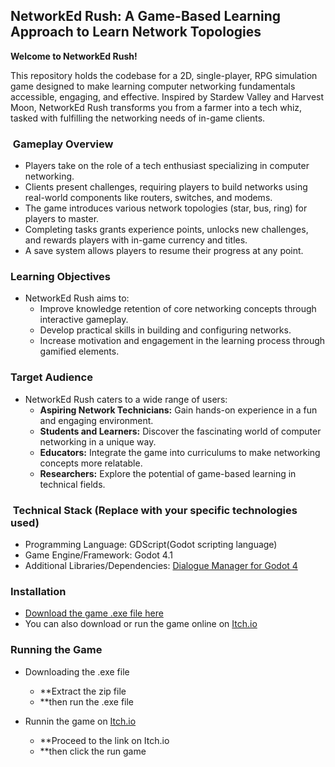## NetworkEd Rush: A Game-Based Learning Approach to Learn Network Topologies

**Welcome to NetworkEd Rush!**

This repository holds the codebase for a 2D, single-player, RPG simulation game designed to make learning computer networking fundamentals accessible, engaging, and effective. Inspired by Stardew Valley and Harvest Moon, NetworkEd Rush transforms you from a farmer into a tech whiz, tasked with fulfilling the networking needs of in-game clients.

### ️ Gameplay Overview

* Players take on the role of a tech enthusiast specializing in computer networking.
* Clients present challenges, requiring players to build networks using real-world components like routers, switches, and modems.
* The game introduces various network topologies (star, bus, ring) for players to master.
* Completing tasks grants experience points, unlocks new challenges, and rewards players with in-game currency and titles.
* A save system allows players to resume their progress at any point.

###  Learning Objectives

* NetworkEd Rush aims to:
    * Improve knowledge retention of core networking concepts through interactive gameplay.
    * Develop practical skills in building and configuring networks.
    * Increase motivation and engagement in the learning process through gamified elements.

###  Target Audience

* NetworkEd Rush caters to a wide range of users:
    * **Aspiring Network Technicians:** Gain hands-on experience in a fun and engaging environment.
    * **Students and Learners:** Discover the fascinating world of computer networking in a unique way.
    * **Educators:** Integrate the game into curriculums to make networking concepts more relatable.
    * **Researchers:** Explore the potential of game-based learning in technical fields.

### ️ Technical Stack (**Replace with your specific technologies used)**

* Programming Language: GDScript(Godot scripting language)
* Game Engine/Framework: Godot 4.1
* Additional Libraries/Dependencies: [Dialogue Manager for Godot 4](https://github.com/nathanhoad/godot_dialogue_manager)

###  Installation

  * [Download the game .exe file here](https://github.com/TenshinAkuma/NetworkedRush-2.0/releases/download/v1.0.0/networked-rush-exe-release.zip)
  *  You can also download or run the game online on [Itch.io](https://tenshinakuma10.itch.io/networked-rush)

###  Running the Game

* Downloading the .exe file
  *  **Extract the zip file
  *  **then run the .exe file

* Runnin the game on [Itch.io](https://tenshinakuma10.itch.io/networked-rush)
  *  **Proceed to the link on Itch.io
  *  **then click the run game
